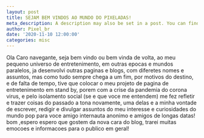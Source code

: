 ```yaml
---
layout: post
title: SEJAM BEM VINDOS AO MUNDO DO PIXELADAS!
meta_description: A description may also be set in a post. You can find more information about it in pages/about.md.
author: Pixel_br
date: '2020-11-10 12:00:00'
categories: misc
---
```


Ola Caro navegante, seja bem vindo ou bem vinda de volta, ao meu pequeno universo de entretenimento, em outras epocas e mundos paralelos, ja desenvolvi outras paginas e blogs, com diferetes nomes e assuntos, mas como tudo sempre chega a um fim, por motivos do destino, e de falta de tempo, tive que colocar o meu projeto de pagina de entretenimento em stand by, porem com a crise da pandemia do corona virus, e pelo isolamento social (se e que voce me entendem) me fez refletir e trazer coisas do passado a tona novamente, uma delas e a minha vontade de escrever, redigir e divulgar assuntos do meu interesse e curiosidades do mundo pop para voce amigo internauta anonimo e amigos de longas datas! bom ,espero espero que gostem da nova cara do blog, trarei muitas emocoes e informacoes para o publico em geral!
